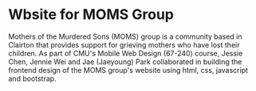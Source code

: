 # Wbsite for MOMS Group

Mothers of the Murdered Sons (MOMS) group is a community based in Clairton that provides support for grieving mothers who have lost their children. As part of CMU's Mobile Web Design (67-240) course, Jessie Chen, Jennie Wei and Jae (Jaeyoung) Park collaborated in building the frontend design of the MOMS group's website using html, css, javascript and bootstrap.
